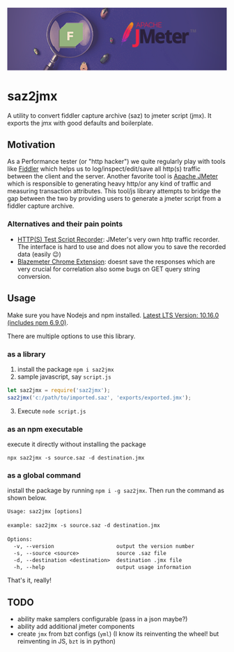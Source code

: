 ![logo](saz2jmx.png)

# saz2jmx
A utility to convert fiddler capture archive (saz) to jmeter script (jmx). It exports the jmx with good defaults and boilerplate.


## Motivation
As a Performance tester (or "http hacker") we quite regularly play with tools like [Fiddler](https://www.telerik.com/fiddler) which helps us to log/inspect/edit/save all http(s) traffic between the client and the server. Another favorite tool is [Apache JMeter](https://jmeter.apache.org) which is responsible to generating heavy http/or any kind of traffic and measuring transaction attributes. This tool/js library attempts to bridge the gap between the two by providing users to generate a jmeter script from a fiddler capture archive.

### Alternatives and their pain points
* [HTTP(S) Test Script Recorder](https://jmeter.apache.org/usermanual/jmeter_proxy_step_by_step.html): JMeter's very own http traffic recorder. The interface is hard to use and does not allow you to save the recorded data (easily 😉)
* [Blazemeter Chrome Extension](https://www.blazemeter.com/blog/the-new-blazeMeter-chrome-extension-v4-easily-script-jmeter-and-selenium): doesnt save the responses which are very crucial for correlation also some bugs on GET query string conversion.

## Usage

Make sure you have Nodejs and npm installed. [Latest LTS Version: 10.16.0 (includes npm 6.9.0)](https://nodejs.org/en/download/). 

There are multiple options to use this library.

### as a library

1. install the package `npm i saz2jmx`
2. sample javascript, say `script.js`
```javascript
let saz2jmx = require('saz2jmx');
saz2jmx('c:/path/to/imported.saz', 'exports/exported.jmx');
```
3. Execute `node script.js`

### as an npm executable

execute it directly without installing the package

```shell
npx saz2jmx -s source.saz -d destination.jmx
```

### as a global command

install the package by running `npm i -g saz2jmx`. Then run the command as shown below.

```shell
Usage: saz2jmx [options]

example: saz2jmx -s source.saz -d destination.jmx

Options:
  -v, --version                    output the version number
  -s, --source <source>            source .saz file
  -d, --destination <destination>  destination .jmx file
  -h, --help                       output usage information
```
That's it, really!

## TODO
- ability make samplers configurable (pass in a json maybe?)
- ability add additional jmeter components
- create `jmx` from bzt configs (`yml`) (I know its reinventing the wheel! but reinventing in JS, `bzt` is in python)
